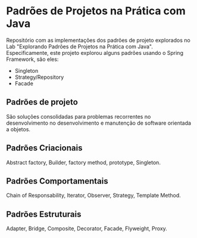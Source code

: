 # Padrões de Projetos na Prática com Java

Repositório com as implementações dos padrões de projeto explorados no Lab "Explorando Padrões de Projetos na Prática com Java". Especificamente, este projeto explorou alguns padrões usando o Spring Framework, são eles:

- Singleton
- Strategy/Repository
- Facade


## Padrões de projeto

São soluções consolidadas para problemas recorrentes no desenvolvimento no desenvolvimento e manutenção de software orientada a objetos.

## Padrões Criacionais

Abstract factory, Builder, factory method, prototype, Singleton.

## Padrões Comportamentais

Chain of Responsability, Iterator, Observer, Strategy, Template Method.

## Padrões Estruturais

Adapter, Bridge, Composite, Decorator, Facade, Flyweight, Proxy.